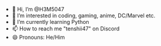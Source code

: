 - 👋 Hi, I’m @H3M5047
- 👀 I’m interested in coding, gaming, anime, DC/Marvel etc.
- 🌱 I’m currently learning Python
- 📫 How to reach me "tenshii47" on Discord
- 😄 Pronouns: He/Him
